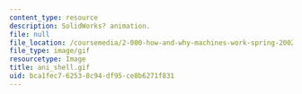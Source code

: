 ```yaml
---
content_type: resource
description: SolidWorks? animation.
file: null
file_location: /coursemedia/2-000-how-and-why-machines-work-spring-2002/bca1fec762538c94df95ce8b6271f831_ani_shell.gif
file_type: image/gif
resourcetype: Image
title: ani_shell.gif
uid: bca1fec7-6253-8c94-df95-ce8b6271f831
---
```

